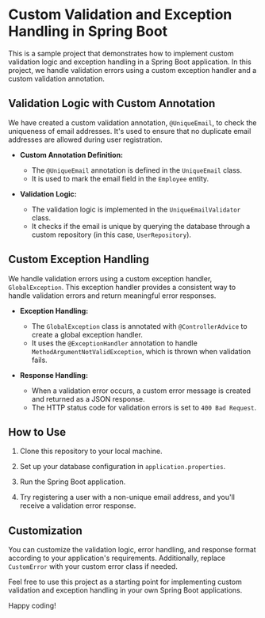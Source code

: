 # Custom Validation and Exception Handling in Spring Boot

This is a sample project that demonstrates how to implement custom validation logic and exception handling in a Spring Boot application. In this project, we handle validation errors using a custom exception handler and a custom validation annotation.

## Validation Logic with Custom Annotation

We have created a custom validation annotation, `@UniqueEmail`, to check the uniqueness of email addresses. It's used to ensure that no duplicate email addresses are allowed during user registration.

- **Custom Annotation Definition:**
  - The `@UniqueEmail` annotation is defined in the `UniqueEmail` class.
  - It is used to mark the email field in the `Employee` entity.

- **Validation Logic:**
  - The validation logic is implemented in the `UniqueEmailValidator` class.
  - It checks if the email is unique by querying the database through a custom repository (in this case, `UserRepository`).

## Custom Exception Handling

We handle validation errors using a custom exception handler, `GlobalException`. This exception handler provides a consistent way to handle validation errors and return meaningful error responses.

- **Exception Handling:**
  - The `GlobalException` class is annotated with `@ControllerAdvice` to create a global exception handler.
  - It uses the `@ExceptionHandler` annotation to handle `MethodArgumentNotValidException`, which is thrown when validation fails.

- **Response Handling:**
  - When a validation error occurs, a custom error message is created and returned as a JSON response.
  - The HTTP status code for validation errors is set to `400 Bad Request`.

## How to Use

1. Clone this repository to your local machine.

2. Set up your database configuration in `application.properties`.

3. Run the Spring Boot application.

4. Try registering a user with a non-unique email address, and you'll receive a validation error response.

## Customization

You can customize the validation logic, error handling, and response format according to your application's requirements. Additionally, replace `CustomError` with your custom error class if needed.

Feel free to use this project as a starting point for implementing custom validation and exception handling in your own Spring Boot applications.

Happy coding!
